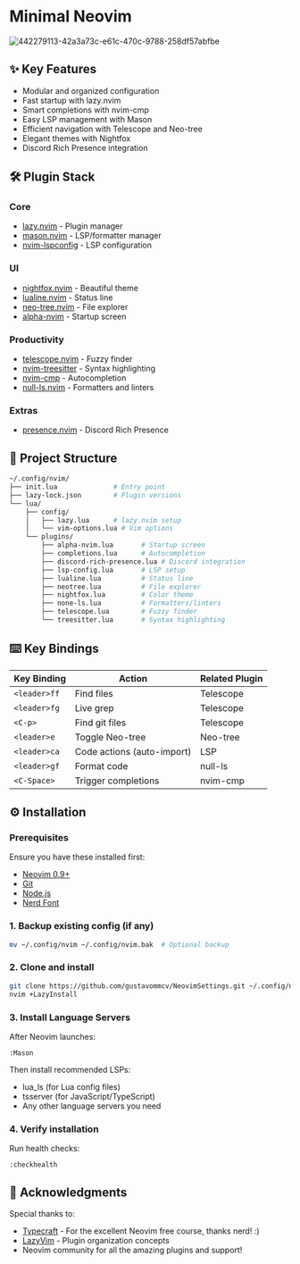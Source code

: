 # Minimal Neovim

![442279113-42a3a73c-e61c-470c-9788-258df57abfbe](https://github.com/user-attachments/assets/ba8eb215-4376-4205-9e18-269056c5a9a7)

## ✨ Key Features

- Modular and organized configuration
- Fast startup with lazy.nvim
- Smart completions with nvim-cmp
- Easy LSP management with Mason
- Efficient navigation with Telescope and Neo-tree
- Elegant themes with Nightfox
- Discord Rich Presence integration

## 🛠️ Plugin Stack

### Core
- [lazy.nvim](https://github.com/folke/lazy.nvim) - Plugin manager
- [mason.nvim](https://github.com/williamboman/mason.nvim) - LSP/formatter manager
- [nvim-lspconfig](https://github.com/neovim/nvim-lspconfig) - LSP configuration

### UI
- [nightfox.nvim](https://github.com/EdenEast/nightfox.nvim) - Beautiful theme
- [lualine.nvim](https://github.com/nvim-lualine/lualine.nvim) - Status line
- [neo-tree.nvim](https://github.com/nvim-neo-tree/neo-tree.nvim) - File explorer
- [alpha-nvim](https://github.com/goolord/alpha-nvim) - Startup screen

### Productivity
- [telescope.nvim](https://github.com/nvim-telescope/telescope.nvim) - Fuzzy finder
- [nvim-treesitter](https://github.com/nvim-treesitter/nvim-treesitter) - Syntax highlighting
- [nvim-cmp](https://github.com/hrsh7th/nvim-cmp) - Autocompletion
- [null-ls.nvim](https://github.com/nvimtools/none-ls.nvim) - Formatters and linters

### Extras
- [presence.nvim](https://github.com/andweeb/presence.nvim) - Discord Rich Presence

## 📂 Project Structure

```sh
~/.config/nvim/
├── init.lua              # Entry point
├── lazy-lock.json        # Plugin versions
└── lua/
    ├── config/
    │   ├── lazy.lua      # lazy.nvim setup
    │   └── vim-options.lua # Vim options
    └── plugins/
        ├── alpha-nvim.lua       # Startup screen
        ├── completions.lua      # Autocompletion
        ├── discord-rich-presence.lua # Discord integration
        ├── lsp-config.lua       # LSP setup
        ├── lualine.lua          # Status line
        ├── neotree.lua          # File explorer
        ├── nightfox.lua         # Color theme
        ├── none-ls.lua          # Formatters/linters
        ├── telescope.lua        # Fuzzy finder
        └── treesitter.lua       # Syntax highlighting
```

## ⌨️ Key Bindings

| Key Binding    | Action                      | Related Plugin |
|----------------|-----------------------------|----------------|
| `<leader>ff`   | Find files                  | Telescope      |
| `<leader>fg`   | Live grep                   | Telescope      |
| `<C-p>`        | Find git files              | Telescope      |
| `<leader>e`    | Toggle Neo-tree             | Neo-tree       |
| `<leader>ca`   | Code actions (auto-import)  | LSP            |
| `<leader>gf`   | Format code                 | null-ls        |
| `<C-Space>`    | Trigger completions         | nvim-cmp       |

## ⚙️ Installation

### Prerequisites
Ensure you have these installed first:
- [Neovim 0.9+](https://github.com/neovim/neovim/releases)
- [Git](https://git-scm.com/downloads)
- [Node.js](https://nodejs.org/)
- [Nerd Font](https://www.nerdfonts.com/)

### 1. Backup existing config (if any)
```sh
mv ~/.config/nvim ~/.config/nvim.bak  # Optional backup
```

### 2. Clone and install
```sh
git clone https://github.com/gustavommcv/NeovimSettings.git ~/.config/nvim
nvim +LazyInstall
```

### 3. Install Language Servers
After Neovim launches:
```vim
:Mason
```
Then install recommended LSPs:
- lua_ls (for Lua config files)
- tsserver (for JavaScript/TypeScript)
- Any other language servers you need

### 4. Verify installation
Run health checks:
```vim
:checkhealth
```

## 🙏 Acknowledgments

Special thanks to:

- [Typecraft](https://www.youtube.com/@typecraft_dev) - For the excellent Neovim free course, thanks nerd! :)
- [LazyVim](https://www.lazyvim.org/) - Plugin organization concepts
- Neovim community for all the amazing plugins and support!
